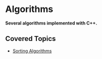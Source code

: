 # Algorithms

**Several algorithms implemented with C++.**


## Covered Topics

- [Sorting Algorithms](./sorting/)
